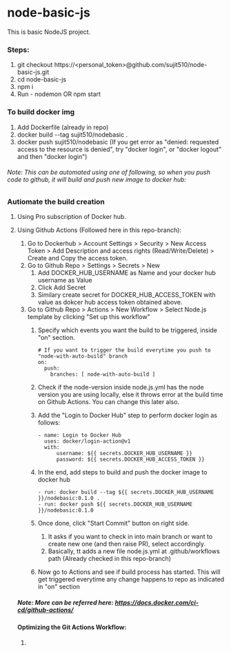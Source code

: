 # node-basic-js

This is basic NodeJS project.

### Steps:
1. git checkout https://<personal_token>@github.com/sujit510/node-basic-js.git
1. cd node-basic-js
1. npm i
1. Run - nodemon OR npm start


### To build docker img
1. Add Dockerfile (already in repo)
1. docker build --tag sujit510/nodebasic .
1. docker push sujit510/nodebasic
(If you get error as "denied: requested access to the resource is denied", try "docker login", or "docker logout" and then "docker login")

###### Note: This can be automated using one of following, so when you push code to github, it will build and push new image to docker hub:
### Autiomate the build creation
1. Using Pro subscription of Docker hub.
1. Using Github Actions (Followed here in this repo-branch):
    1. Go to Dockerhub > Account Settings > Security > New Access Token > Add Description and access rights (Read/Write/Delete) > Create and Copy the access token.
    1. Go to Github Repo > Settings > Secrets > New
        1. Add DOCKER_HUB_USERNAME as Name and your docker hub username as Value
        1. Click Add Secret
        1. Similary create secret for DOCKER_HUB_ACCESS_TOKEN with value as dokcer hub access token obtained above.
    1. Go to Github Repo > Actions > New Workflow > Select Node.js template by clicking "Set up this workflow"
        1. Specify which events you want the build to be triggered, inside "on" section.
            ```
            # If you want to trigger the build everytime you push to "node-with-auto-build" branch
            on:
              push:
                branches: [ node-with-auto-build ]
            ```
        1. Check if the node-version inside node.js.yml has the node version you are using locally, else it throws error at the build time on Github Actions. You can change this later also.
        1. Add the "Login to Docker Hub" step to perform docker login as follows:
            ```
            - name: Login to Docker Hub
              uses: docker/login-action@v1
              with:
                  username: ${{ secrets.DOCKER_HUB_USERNAME }}
                  password: ${{ secrets.DOCKER_HUB_ACCESS_TOKEN }}
            ```
        1. In the end, add steps to build and push the docker image to docker hub
            ```
            - run: docker build --tag ${{ secrets.DOCKER_HUB_USERNAME }}/nodebasic:0.1.0 .
            - run: docker push ${{ secrets.DOCKER_HUB_USERNAME }}/nodebasic:0.1.0
            ```
        1. Once done, click "Start Commit" button on right side.
            1. It asks if you want to check in into main branch or want to create new one (and then raise PR), select accordingly.
            1. Basically, tt adds a new file node.js.yml at .github/workflows path (Already checked in this repo-branch)

        1. Now go to Actions and see if build process has started. This will get triggered everytime any change happens to repo as indicated in "on" section

    ##### Note: More can be referred here: https://docs.docker.com/ci-cd/github-actions/
    #### Optimizing the Git Actions Workflow:
    1. 
    


